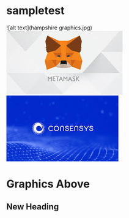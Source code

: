 # sampletest

![alt text](hampshire graphics.jpg)
![alt text](metamask.jpg)
![alt text](consensys.jpg)

# Graphics Above

## New Heading

